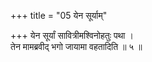 +++
title = "05 येन सूर्याम्"

+++
येन सूर्यां सावित्रीमश्विनोहतुः पथा ।  
तेन मामब्रवीद् भगो जायामा वहतादिति ॥ ५ ॥
